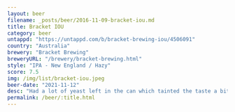 ```yaml
---
layout: beer
filename: _posts/beer/2016-11-09-bracket-iou.md
title: Bracket IOU
category: beer
untappd: "https://untappd.com/b/bracket-brewing-iou/4506091"
country: "Australia"
brewery: "Bracket Brewing"
breweryURL: "/brewery/bracket-brewing.html"
style: "IPA - New England / Hazy"
score: 7.5
img: /img/list/bracket-iou.jpeg
beer-date: "2021-11-12"
desc: "Had a lot of yeast left in the can which tainted the taste a bit. Looks great and smells fantastic but not my favourite from bracket"
permalink: /beer/:title.html
---
```

